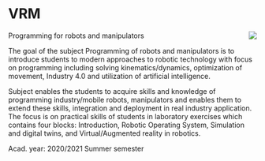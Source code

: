 # VRM

<img src="https://user-images.githubusercontent.com/100509090/155875814-bec0d898-ea33-4574-960f-1ef875c929bd.png" align="right">

Programming for robots and manipulators

The goal of the subject Programming of robots and manipulators is to introduce students to modern approaches to robotic technology with focus on programming including solving kinematics/dynamics, optimization of movement, Industry 4.0 and utilization of artificial intelligence.

Subject enables the students to acquire skills and knowledge of programming industry/mobile robots, manipulators and enables them to extend these skills, integration and deployment in real industry application. The focus is on practical skills of students in laboratory exercises which contains four blocks: Introduction, Robotic Operating System, Simulation and digital twins, and Virtual/Augmented reality in robotics.

Acad. year: 2020/2021 Summer semester
